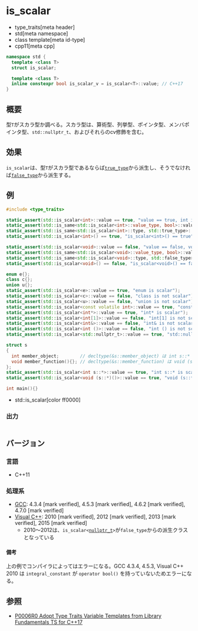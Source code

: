 # is_scalar
* type_traits[meta header]
* std[meta namespace]
* class template[meta id-type]
* cpp11[meta cpp]

```cpp
namespace std {
  template <class T>
  struct is_scalar;

  template <class T>
  inline constexpr bool is_scalar_v = is_scalar<T>::value; // C++17
}
```

## 概要
型`T`がスカラ型か調べる。スカラ型は、算術型、列挙型、ポインタ型、メンバポインタ型、`std::nullptr_t`、およびそれらのcv修飾を含む。


## 効果
`is_scalar`は、型`T`がスカラ型であるならば[`true_type`](true_type.md)から派生し、そうでなければ[`false_type`](false_type.md)から派生する。


## 例
```cpp example
#include <type_traits>

static_assert(std::is_scalar<int>::value == true, "value == true, int is scalar");
static_assert(std::is_same<std::is_scalar<int>::value_type, bool>::value, "value_type == bool");
static_assert(std::is_same<std::is_scalar<int>::type, std::true_type>::value, "type == true_type");
static_assert(std::is_scalar<int>() == true, "is_scalar<int>() == true");

static_assert(std::is_scalar<void>::value == false, "value == false, void is not scalar");
static_assert(std::is_same<std::is_scalar<void>::value_type, bool>::value, "value_type == bool");
static_assert(std::is_same<std::is_scalar<void>::type, std::false_type>::value, "type == false_type");
static_assert(std::is_scalar<void>() == false, "is_scalar<void>() == false");

enum e{};
class c{};
union u{};
static_assert(std::is_scalar<e>::value == true, "enum is scalar");
static_assert(std::is_scalar<c>::value == false, "class is not scalar");
static_assert(std::is_scalar<u>::value == false, "union is not scalar");
static_assert(std::is_scalar<const volatile int>::value == true, "const volatile int is scalar");
static_assert(std::is_scalar<int*>::value == true, "int* is scalar");
static_assert(std::is_scalar<int[1]>::value == false, "int[1] is not scalar");
static_assert(std::is_scalar<int&>::value == false, "int& is not scalar");
static_assert(std::is_scalar<int ()>::value == false, "int () is not scalar");
static_assert(std::is_scalar<std::nullptr_t>::value == true, "std::nullptr_t is scalar");

struct s
{
  int member_object;        // decltype(&s::member_object) は int s::*
  void member_function(){}; // decltype(&s::member_function) は void (s::*)()
};
static_assert(std::is_scalar<int s::*>::value == true, "int s::* is scalar");
static_assert(std::is_scalar<void (s::*)()>::value == true, "void (s::*)() is scalar");

int main(){}
```
* std::is_scalar[color ff0000]

### 出力
```
```

## バージョン
### 言語
- C++11

### 処理系
- [GCC](/implementation.md#gcc): 4.3.4 [mark verified], 4.5.3 [mark verified], 4.6.2 [mark verified], 4.7.0 [mark verified]
- [Visual C++](/implementation.md#visual_cpp): 2010 [mark verified], 2012 [mark verified], 2013 [mark verified], 2015 [mark verified]
	- 2010～2012は、`is_scalar<`[`nullptr_t`](../cstddef/nullptr_t.md)`>`が`false_type`からの派生クラスとなっている

#### 備考
上の例でコンパイラによってはエラーになる。GCC 4.3.4, 4.5.3, Visual C++ 2010 は `integral_constant` が `operator bool()` を持っていないためエラーになる。


## 参照
- [P0006R0 Adopt Type Traits Variable Templates from Library Fundamentals TS for C++17](http://www.open-std.org/jtc1/sc22/wg21/docs/papers/2015/p0006r0.html)
